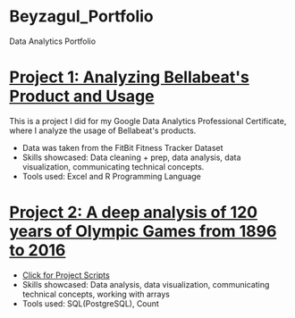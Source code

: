 # Beyzagul_Portfolio
Data Analytics Portfolio

# [Project 1: Analyzing Bellabeat's Product and Usage](https://www.kaggle.com/code/beyzagltutar/bellabeat-with-r-beyza-g-l-tutar/notebook)

This is a project I did for my Google Data Analytics Professional Certificate, where I analyze the usage of Bellabeat's products.

* Data was taken from the FitBit Fitness Tracker Dataset
* Skills showcased: Data cleaning + prep, data analysis, data visualization, communicating technical concepts.
* Tools used: Excel and R Programming Language

# [Project 2: A deep analysis of 120 years of Olympic Games from 1896 to 2016](https://www.kaggle.com/datasets/heesoo37/120-years-of-olympic-history-athletes-and-results) 

* [Click for Project Scripts](https://github.com/Beyzagultutar/Beyzagul_Portfolio/blob/main/Olympic%20Game%20Portfolio%20Project%20Scripts.sql)
* Skills showcased: Data analysis, data visualization, communicating technical concepts, working with arrays
* Tools used: SQL(PostgreSQL), Count

